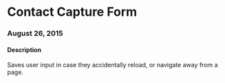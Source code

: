 # Contact Capture Form

### August 26, 2015

#### Description
Saves user input in case they accidentally reload, or navigate away from a page.
